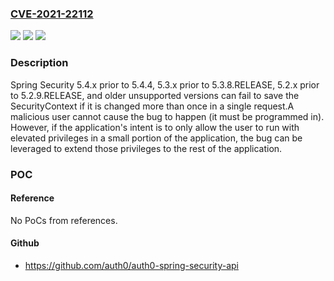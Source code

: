### [CVE-2021-22112](https://cve.mitre.org/cgi-bin/cvename.cgi?name=CVE-2021-22112)
![](https://img.shields.io/static/v1?label=Product&message=Spring%20Security&color=blue)
![](https://img.shields.io/static/v1?label=Version&message=n%2Fa&color=blue)
![](https://img.shields.io/static/v1?label=Vulnerability&message=Privilege%20Escalation%20by%20changing%20security%20context&color=brighgreen)

### Description

Spring Security 5.4.x prior to 5.4.4, 5.3.x prior to 5.3.8.RELEASE, 5.2.x prior to 5.2.9.RELEASE, and older unsupported versions can fail to save the SecurityContext if it is changed more than once in a single request.A malicious user cannot cause the bug to happen (it must be programmed in). However, if the application's intent is to only allow the user to run with elevated privileges in a small portion of the application, the bug can be leveraged to extend those privileges to the rest of the application.

### POC

#### Reference
No PoCs from references.

#### Github
- https://github.com/auth0/auth0-spring-security-api

